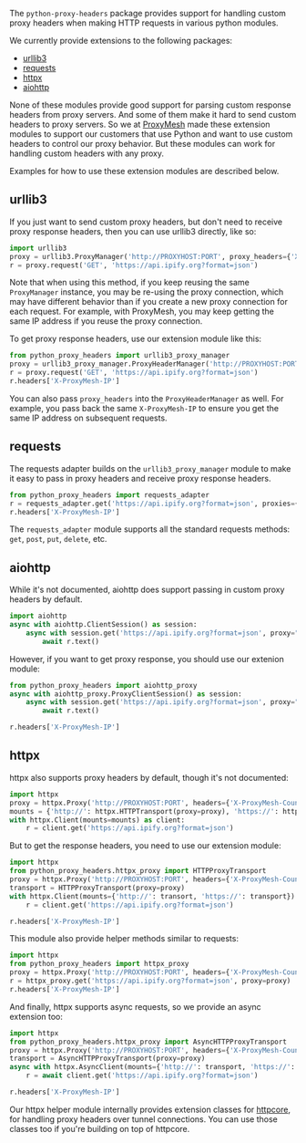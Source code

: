 The `python-proxy-headers` package provides support for handling custom proxy headers when making HTTP requests in various python modules.

We currently provide extensions to the following packages:

* [urllib3](https://urllib3.readthedocs.io/en/stable/)
* [requests](https://docs.python-requests.org/en/latest/index.html)
* [httpx](https://www.python-httpx.org/)
* [aiohttp](https://docs.aiohttp.org/en/stable/index.html)

None of these modules provide good support for parsing custom response headers from proxy servers. And some of them make it hard to send custom headers to proxy servers. So we at [ProxyMesh](https://proxymesh.com) made these extension modules to support our customers that use Python and want to use custom headers to control our proxy behavior. But these modules can work for handling custom headers with any proxy.

Examples for how to use these extension modules are described below.

## urllib3

If you just want to send custom proxy headers, but don't need to receive proxy response headers, then you can use urllib3 directly, like so:

``` python
import urllib3
proxy = urllib3.ProxyManager('http://PROXYHOST:PORT', proxy_headers={'X-ProxyMesh-Country': 'US'})
r = proxy.request('GET', 'https://api.ipify.org?format=json')
```

Note that when using this method, if you keep reusing the same `ProxyManager` instance, you may be re-using the proxy connection, which may have different behavior than if you create a new proxy connection for each request. For example, with ProxyMesh, you may keep getting the same IP address if you reuse the proxy connection.

To get proxy response headers, use our extension module like this:

``` python
from python_proxy_headers import urllib3_proxy_manager
proxy = urllib3_proxy_manager.ProxyHeaderManager('http://PROXYHOST:PORT')
r = proxy.request('GET', 'https://api.ipify.org?format=json')
r.headers['X-ProxyMesh-IP']
```

You can also pass `proxy_headers` into the `ProxyHeaderManager` as well. For example, you pass back the same `X-ProxyMesh-IP` to ensure you get the same IP address on subsequent requests.

## requests

The requests adapter builds on the `urllib3_proxy_manager` module to make it easy to pass in proxy headers and receive proxy response headers.

``` python
from python_proxy_headers import requests_adapter
r = requests_adapter.get('https://api.ipify.org?format=json', proxies={'http': 'http://PROXYHOST:PORT', 'https': 'http://PROXYHOST:PORT'}, proxy_headers={'X-ProxyMesh-Country': 'US'})
r.headers['X-ProxyMesh-IP']
```

The `requests_adapter` module supports all the standard requests methods: `get`, `post`, `put`, `delete`, etc.

## aiohttp

While it's not documented, aiohttp does support passing in custom proxy headers by default.

``` python
import aiohttp
async with aiohttp.ClientSession() as session:
	async with session.get('https://api.ipify.org?format=json', proxy="http://PROXYHOST:PORT", proxy_headers={'X-ProxyMesh-Country': 'US'}) as r:
		await r.text()
```

However, if you want to get proxy response, you should use our extenion module:

``` python
from python_proxy_headers import aiohttp_proxy
async with aiohttp_proxy.ProxyClientSession() as session:
	async with session.get('https://api.ipify.org?format=json', proxy="http://PROXYHOST:PORT", proxy_headers={'X-ProxyMesh-Country': 'US'}) as r:
		await r.text()

r.headers['X-ProxyMesh-IP']
```

## httpx

httpx also supports proxy headers by default, though it's not documented:

``` python
import httpx
proxy = httpx.Proxy('http://PROXYHOST:PORT', headers={'X-ProxyMesh-Country': 'US'})
mounts = {'http://': httpx.HTTPTransport(proxy=proxy), 'https://': httpx.HTTPTransport(proxy=proxy)}
with httpx.Client(mounts=mounts) as client:
	r = client.get('https://api.ipify.org?format=json')
```

But to get the response headers, you need to use our extension module:

``` python
import httpx
from python_proxy_headers.httpx_proxy import HTTPProxyTransport
proxy = httpx.Proxy('http://PROXYHOST:PORT', headers={'X-ProxyMesh-Country': 'US'})
transport = HTTPProxyTransport(proxy=proxy)
with httpx.Client(mounts={'http://': transort, 'https://': transport}) as client:
	r = client.get('https://api.ipify.org?format=json')

r.headers['X-ProxyMesh-IP']
```

This module also provide helper methods similar to requests:

``` python
import httpx
from python_proxy_headers import httpx_proxy
proxy = httpx.Proxy('http://PROXYHOST:PORT', headers={'X-ProxyMesh-Country': 'US'})
r = httpx_proxy.get('https://api.ipify.org?format=json', proxy=proxy)
r.headers['X-ProxyMesh-IP']
```

And finally, httpx supports async requests, so we provide an async extension too:

``` python
import httpx
from python_proxy_headers.httpx_proxy import AsyncHTTPProxyTransport
proxy = httpx.Proxy('http://PROXYHOST:PORT', headers={'X-ProxyMesh-Country': 'US'})
transport = AsyncHTTPProxyTransport(proxy=proxy)
async with httpx.AsyncClient(mounts={'http://': transport, 'https://': transport}) as client:
	r = await client.get('https://api.ipify.org?format=json')

r.headers['X-ProxyMesh-IP']
```

Our httpx helper module internally provides extension classes for [httpcore](https://www.encode.io/httpcore/), for handling proxy headers over tunnel connections.
You can use those classes too if you're building on top of httpcore.